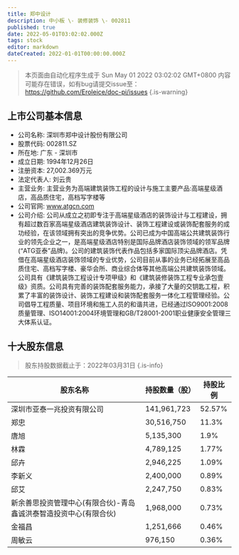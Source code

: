 ```yaml
---
title: 郑中设计
description: 中小板 \- 装修装饰 \- 002811
published: true
date: 2022-05-01T03:02:02.000Z
tags: stock
editor: markdown
dateCreated: 2022-01-01T00:00:00.000Z
---
```


> 本页面由自动化程序生成于 Sun May 01 2022 03:02:02 GMT+0800
> 内容可能存在错误，如有bug请提交issue至：https://github.com/Eroleice/doc-pi/issues
{.is-warning}

## 上市公司基本信息
- 公司名称: 深圳市郑中设计股份有限公司
- 股票代码: 002811.SZ
- 所在地: 广东 - 深圳市
- 成立日期: 1994年12月26日
- 注册资本: 27,002.369万元
- 法定代表人: 刘云贵
- 主营业务: 主营业务为高端建筑装饰工程的设计与施工主要产品:高端星级酒店，高品质住宅，高档写字楼等
- 公司官网: www.atgcn.com
- 公司介绍: 公司从成立之初即专注于高端星级酒店的装饰设计与工程建设，拥有超过数百家高端星级酒店建筑装饰设计、装饰工程建设或装饰配套服务的成功经验，在该领域拥有突出的竞争优势。公司已成为中国高端公共建筑装饰行业的领先企业之一，是高端星级酒店特别是国际品牌酒店装饰领域的领军品牌(“ATG亚泰”品牌)。公司的建筑装饰代表作品包括多家国际顶尖品牌酒店。凭借在高端星级酒店装饰领域的专业优势，公司目前从事的业务已经拓展至高品质住宅、高档写字楼、豪华会所、商业综合体等其他高端公共建筑装饰领域。公司具有《建筑装饰工程设计专项甲级》和《建筑装修装饰工程专业承包壹级》资质。公司具有完善的装饰配套服务能力，承接了大量的交钥匙工程，积累了丰富的装饰设计、装饰工程建设和装饰配套服务一体化工程管理经验。公司倡导工程质量、项目环境和施工人员的和谐共进，已经通过ISO9001:2008质量管理、ISO14001:2004环境管理和GB/T28001-2001职业健康安全管理三大体系认证。


## 十大股东信息
> 股东持股数据截止于：2022年03月31日
{.is-info}

| 股东名称 | 持股数量（股） | 持股比例 |
| --- | --- | --- |
| 深圳市亚泰一兆投资有限公司 | 141,961,723 | 52.57% |
| 郑忠 | 30,516,750 | 11.3% |
| 唐旭 | 5,135,300 | 1.9% |
| 林霖 | 4,789,125 | 1.77% |
| 邱卉 | 2,946,225 | 1.09% |
| 李新义 | 2,400,000 | 0.89% |
| 邱艾 | 2,247,750 | 0.83% |
| 新余善思投资管理中心(有限合伙)-青岛鑫诚洪泰智造投资中心(有限合伙) | 1,968,000 | 0.73% |
| 金福昌 | 1,251,666 | 0.46% |
| 周敏云 | 976,150 | 0.36% |





